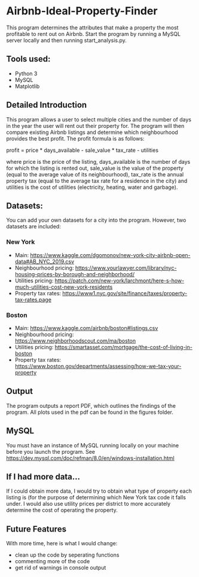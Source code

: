 # Airbnb-Ideal-Property-Finder
This program determines the attributes that make a property the most profitable to rent out on Airbnb.
Start the program by running a MySQL server locally and then running start_analysis.py.

## Tools used:
* Python 3
* MySQL
* Matplotlib

## Detailed Introduction
This program allows a user to select multiple cities and the number of days in the year the user will rent out their property for. The program will then compare existing Airbnb listings and determine which neighbourhood provides the best profit. The profit formula is as follows:

profit = price * days_available - sale_value * tax_rate - utilities

where price is the price of the listing, days_available is the number of days for which the listing is rented out, sale_value is the value of the property (equal to the average value of its neighbourhood), tax_rate is the annual property tax (equal to the average tax rate for a residence in the city) and utilities is the cost of utilities (electricity, heating, water and garbage).

## Datasets:
You can add your own datasets for a city into the program. However, two datasets are included:
### New York
* Main: https://www.kaggle.com/dgomonov/new-york-city-airbnb-open-data#AB_NYC_2019.csv
* Neighbourhood pricing: https://www.yourlawyer.com/library/nyc-housing-prices-by-borough-and-neighborhood/
* Utilities pricing: https://patch.com/new-york/larchmont/here-s-how-much-utilities-cost-new-york-residents
* Property tax rates: https://www1.nyc.gov/site/finance/taxes/property-tax-rates.page
### Boston
* Main: https://www.kaggle.com/airbnb/boston#listings.csv
* Neighbourhood pricing: https://www.neighborhoodscout.com/ma/boston
* Utilities pricing: https://smartasset.com/mortgage/the-cost-of-living-in-boston
* Property tax rates: https://www.boston.gov/departments/assessing/how-we-tax-your-property

## Output
The program outputs a report PDF, which outlines the findings of the program. All plots used in the pdf can be found in the figures folder.

## MySQL
You must have an instance of MySQL running locally on your machine before you launch the program. See https://dev.mysql.com/doc/refman/8.0/en/windows-installation.html

## If I had more data...
If I could obtain more data, I would try to obtain what type of property each listing is (for the purpose of determining which New York tax code it falls under. I would also use utility prices per district to more accurately determine the cost of operating the property.

## Future Features
With more time, here is what I would change:
* clean up the code by seperating functions
* commenting more of the code
* get rid of warnings in console output

